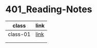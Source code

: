 # 401_Reading-Notes

| class  | link  |    
|---|---|
| class-01  |[link](https://github.com/RaniaAbdullahh/401_Reading-Notes/edit/master/README.md)   |   
|   |   |  
|   |   |   
